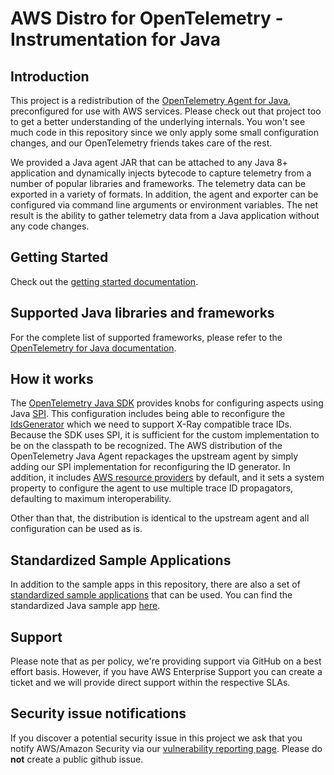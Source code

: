 # AWS Distro for OpenTelemetry - Instrumentation for Java

## Introduction

This project is a redistribution of the [OpenTelemetry Agent for Java](https://github.com/open-telemetry/opentelemetry-java-instrumentation),
preconfigured for use with AWS services. Please check out that project too to get a better
understanding of the underlying internals. You won't see much code in this repository since we only
apply some small configuration changes, and our OpenTelemetry friends takes care of the rest.

We provided a Java agent JAR that can be attached to any Java 8+ application and dynamically injects 
bytecode to capture telemetry from a number of popular libraries and frameworks. The telemetry data 
can be exported in a variety of formats. In addition, the agent and exporter can be configured via 
command line arguments or environment variables. The net result is the ability to gather telemetry
data from a Java application without any code changes.

## Getting Started

Check out the [getting started documentation](https://aws-otel.github.io/docs/getting-started/java-sdk/trace-auto-instr).

## Supported Java libraries and frameworks

For the complete list of supported frameworks, please refer to the [OpenTelemetry for Java documentation](https://github.com/open-telemetry/opentelemetry-java-instrumentation/blob/master/README.md#supported-java-libraries-and-frameworks).

## How it works

The [OpenTelemetry Java SDK](https://github.com/open-telemetry/opentelemetry-java) provides knobs
for configuring aspects using Java [SPI](https://docs.oracle.com/javase/tutorial/sound/SPI-intro.html).
This configuration includes being able to reconfigure the [IdsGenerator](https://github.com/open-telemetry/opentelemetry-java-contrib/blob/ed5c91ea2ea0cfd36b77c1f871c540ceba1c057b/aws-xray/src/main/java/io/opentelemetry/contrib/awsxray/AwsXrayIdGenerator.java)
which we need to support X-Ray compatible trace IDs. Because the SDK uses SPI, it is sufficient for
the custom implementation to be on the classpath to be recognized. The AWS distribution of the
OpenTelemetry Java Agent repackages the upstream agent by simply adding our SPI implementation for
reconfiguring the ID generator. In addition, it includes [AWS resource providers](https://github.com/open-telemetry/opentelemetry-java/tree/main/sdk-extensions/aws/src/main/java/io/opentelemetry/sdk/extension/aws/resource) 
by default, and it sets a system property to configure the agent to use multiple trace ID propagators, 
defaulting to maximum interoperability.

Other than that, the distribution is identical to the upstream agent and all configuration can be
used as is.

## Standardized Sample Applications 

In addition to the sample apps in this repository, there are also a set of [standardized sample applications](https://github.com/aws-observability/aws-otel-community/tree/master/sample-apps) that can be used. You can find the standardized Java sample app [here](https://github.com/aws-observability/aws-otel-community/tree/master/sample-apps/java-sample-app).

## Support

Please note that as per policy, we're providing support via GitHub on a best effort basis. However, if you have AWS Enterprise Support you can create a ticket and we will provide direct support within the respective SLAs.

## Security issue notifications
If you discover a potential security issue in this project we ask that you notify AWS/Amazon Security via our [vulnerability reporting page](http://aws.amazon.com/security/vulnerability-reporting/). Please do **not** create a public github issue.
